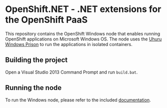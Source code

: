 OpenShift.NET - .NET extensions for the OpenShift PaaS
======================================================

This repository contains the OpenShift Windows node that enables running OpenShift applications on Microsoft Windows OS.
The node uses the [Uhuru Windows Prison](https://github.com/UhuruSoftware/windows-isolation) to run the applications in isolated containers.

Building the project
----------------------

Open a Visual Studio 2013 Command Prompt and run `build.bat`.

Running the node
----------------------

To run the Windows node, please refer to the included [documentation](https://github.com/UhuruSoftware/openshift.net/tree/master/documentation).